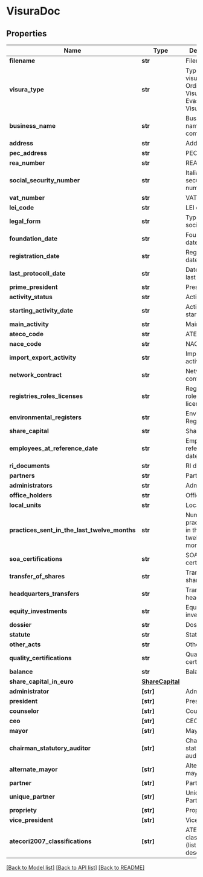 # VisuraDoc


## Properties
Name | Type | Description | Notes
------------ | ------------- | ------------- | -------------
**filename** | **str** | Filename | 
**visura_type** | **str** | Type of visura: Visura Ordinaria, Visura di Evasione or Visura Storica | [optional] 
**business_name** | **str** | Business name of the company | [optional] 
**address** | **str** | Address | [optional] 
**pec_address** | **str** | PEC address | [optional] 
**rea_number** | **str** | REA number | [optional] 
**social_security_number** | **str** | Italian social security number | [optional] 
**vat_number** | **str** | VAT code | [optional] 
**lei_code** | **str** | LEI code | [optional] 
**legal_form** | **str** | Type of society | [optional] 
**foundation_date** | **str** | Foundation date | [optional] 
**registration_date** | **str** | Registration date | [optional] 
**last_protocoll_date** | **str** | Date of the last protocol | [optional] 
**prime_president** | **str** | President | [optional] 
**activity_status** | **str** | Activity status | [optional] 
**starting_activity_date** | **str** | Activity starting date | [optional] 
**main_activity** | **str** | Main activity | [optional] 
**ateco_code** | **str** | ATECO code | [optional] 
**nace_code** | **str** | NACE code | [optional] 
**import_export_activity** | **str** | Import export activity | [optional] 
**network_contract** | **str** | Network contract | [optional] 
**registries_roles_licenses** | **str** | Registries, roles and licence | [optional] 
**environmental_registers** | **str** | Environmental Registries | [optional] 
**share_capital** | **str** | Share Capital | [optional] 
**employees_at_reference_date** | **str** | Employees at reference date | [optional] 
**ri_documents** | **str** | RI documents | [optional] 
**partners** | **str** | Partners | [optional] 
**administrators** | **str** | Administrators | [optional] 
**office_holders** | **str** | Office holders | [optional] 
**local_units** | **str** | Local units | [optional] 
**practices_sent_in_the_last_twelve_months** | **str** | Number of practices sent in the last twelve months | [optional] 
**soa_certifications** | **str** | SOA certification | [optional] 
**transfer_of_shares** | **str** | Transfer of shares | [optional] 
**headquarters_transfers** | **str** | Transfer of headquarter | [optional] 
**equity_investments** | **str** | Equity investments | [optional] 
**dossier** | **str** | Dossier | [optional] 
**statute** | **str** | Statute | [optional] 
**other_acts** | **str** | Other acts | [optional] 
**quality_certifications** | **str** | Quality certification | [optional] 
**balance** | **str** | Balance | [optional] 
**share_capital_in_euro** | [**ShareCapital**](ShareCapital.md) |  | [optional] 
**administrator** | **[str]** | Administrator | [optional] 
**president** | **[str]** | President | [optional] 
**counselor** | **[str]** | Counselor | [optional] 
**ceo** | **[str]** | CEO | [optional] 
**mayor** | **[str]** | Mayor | [optional] 
**chairman_statutory_auditor** | **[str]** | Chairman statutory auditor | [optional] 
**alternate_mayor** | **[str]** | Alternate mayor | [optional] 
**partner** | **[str]** | Partner | [optional] 
**unique_partner** | **[str]** | Unique Partner | [optional] 
**propriety** | **[str]** | Propriety | [optional] 
**vice_president** | **[str]** | Vice president | [optional] 
**atecori2007_classifications** | **[str]** | ATECO code classification (list and description) | [optional] 

[[Back to Model list]](../README.md#documentation-for-models) [[Back to API list]](../README.md#documentation-for-api-endpoints) [[Back to README]](../README.md)


